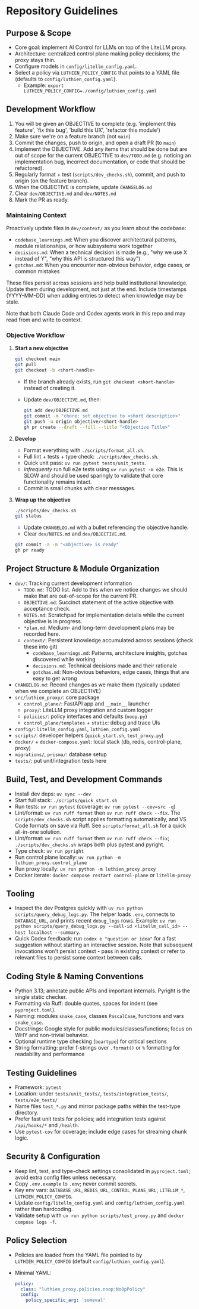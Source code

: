 # Repository Guidelines

## Purpose & Scope

- Core goal: implement AI Control for LLMs on top of the LiteLLM proxy.
- Architecture: centralized control plane making policy decisions; the proxy stays thin.
- Configure models in `config/litellm_config.yaml`.
- Select a policy via `LUTHIEN_POLICY_CONFIG` that points to a YAML file (defaults to `config/luthien_config.yaml`).
  - Example: `export LUTHIEN_POLICY_CONFIG=./config/luthien_config.yaml`

## Development Workflow

1. You will be given an OBJECTIVE to complete (e.g. 'implement this feature', 'fix this bug', 'build this UX', 'refactor this module')
2. Make sure we're on a feature branch (not `main`)
3. Commit the changes, push to origin, and open a draft PR (to `main`)
4. Implement the OBJECTIVE. Add any items that should be done but are out of scope for the current OBJECTIVE to `dev/TODO.md` (e.g. noticing an implementation bug, incorrect documentation, or code that should be refactored).
5. Regularly format + test (`scripts/dev_checks.sh`), commit, and push to origin (on the feature branch).
6. When the OBJECTIVE is complete, update `CHANGELOG.md`
7. Clear `dev/OBJECTIVE.md` and `dev/NOTES.md`
8. Mark the PR as ready.

### Maintaining Context

Proactively update files in `dev/context/` as you learn about the codebase:

- `codebase_learnings.md`: When you discover architectural patterns, module relationships, or how subsystems work together
- `decisions.md`: When a technical decision is made (e.g., "why we use X instead of Y", "why this API is structured this way")
- `gotchas.md`: When you encounter non-obvious behavior, edge cases, or common mistakes

These files persist across sessions and help build institutional knowledge. Update them during development, not just at the end. Include timestamps (YYYY-MM-DD) when adding entries to detect when knowledge may be stale.

Note that both Claude Code and Codex agents work in this repo and may read from and write to context.

### Objective Workflow

1. **Start a new objective**

   ```bash
   git checkout main
   git pull
   git checkout -b <short-handle>
   ```

   - If the branch already exists, run `git checkout <short-handle>` instead of creating it.
   - Update `dev/OBJECTIVE.md`, then:

     ```bash
     git add dev/OBJECTIVE.md
     git commit -m "chore: set objective to <short description>"
     git push -u origin objective/<short-handle>
     gh pr create --draft --fill --title "<Objective Title>"
     ```

2. **Develop**

   - Format everything with `./scripts/format_all.sh`.
   - Full lint + tests + type check: `./scripts/dev_checks.sh`.
   - Quick unit pass: `uv run pytest tests/unit_tests`.
   - *infrequenty* run full e2e tests using `uv run pytest -m e2e`. This is SLOW and should be used sparingly to validate that core functionality remains intact.
   - Commit in small chunks with clear messages.

3. **Wrap up the objective**

   ```bash
   ./scripts/dev_checks.sh
   git status
   ```

   - Update `CHANGELOG.md` with a bullet referencing the objective handle.
   - Clear `dev/NOTES.md` and `dev/OBJECTIVE.md`.

   ```bash
   git commit -a -m "<objective> is ready"
   gh pr ready
   ```

## Project Structure & Module Organization

- `dev/`: Tracking current development information
  - `TODO.md`: TODO list. Add to this when we notice changes we should make that are out-of-scope for the current PR.
  - `OBJECTIVE.md`: Succinct statement of the active objective with acceptance check.
  - `NOTES.md`: Scratchpad for implementation details while the current objective is in progress.
  - `*plan.md`: Medium- and long-term development plans may be recorded here.
  - `context/`: Persistent knowledge accumulated across sessions (check these into git)
    - `codebase_learnings.md`: Patterns, architecture insights, gotchas discovered while working
    - `decisions.md`: Technical decisions made and their rationale
    - `gotchas.md`: Non-obvious behaviors, edge cases, things that are easy to get wrong
- `CHANGELOG.md`: Record changes as we make them (typically updated when we complete an OBJECTIVE)
- `src/luthien_proxy/`: core package
  - `control_plane/`: FastAPI app and `__main__` launcher
  - `proxy/`: LiteLLM proxy integration and custom logger
  - `policies/`: policy interfaces and defaults (`noop.py`)
  - `control_plane/templates` + `static`: debug and trace UIs
- `config/`: `litellm_config.yaml`, `luthien_config.yaml`
- `scripts/`: developer helpers (`quick_start.sh`, `test_proxy.py`)
- `docker/` + `docker-compose.yaml`: local stack (db, redis, control-plane, proxy)
- `migrations/`, `prisma/`: database setup
- `tests/`: put unit/integration tests here

## Build, Test, and Development Commands

- Install dev deps: `uv sync --dev`
- Start full stack: `./scripts/quick_start.sh`
- Run tests: `uv run pytest` (coverage: `uv run pytest --cov=src -q`)
- Lint/format: `uv run ruff format` then `uv run ruff check --fix`. The `scripts/dev_checks.sh` script applies formatting automatically, and VS Code formats on save via Ruff. See `scripts/format_all.sh` for a quick all-in-one solution.
- Lint/format: `uv run ruff format` then `uv run ruff check --fix`; `./scripts/dev_checks.sh` wraps both plus pytest and pyright.
- Type check: `uv run pyright`
- Run control plane locally: `uv run python -m luthien_proxy.control_plane`
- Run proxy locally: `uv run python -m luthien_proxy.proxy`
- Docker iterate: `docker compose restart control-plane` or `litellm-proxy`

## Tooling

- Inspect the dev Postgres quickly with `uv run python scripts/query_debug_logs.py`. The helper loads `.env`, connects to `DATABASE_URL`, and prints recent `debug_logs` rows. Example: `uv run python scripts/query_debug_logs.py --call-id <litellm_call_id> --host localhost --summary`.
- Quick Codex feedback: run `codex e "question or idea"` for a fast suggestion without starting an interactive session. Note that subsequent invocations won't persist context - pass in existing context or refer to relevant files to persist some context between calls.

## Coding Style & Naming Conventions

- Python 3.13; annotate public APIs and important internals. Pyright is the single static checker.
- Formatting via Ruff: double quotes, spaces for indent (see `pyproject.toml`).
- Naming: modules `snake_case`, classes `PascalCase`, functions and vars `snake_case`.
- Docstrings: Google style for public modules/classes/functions; focus on WHY and non-trivial behavior.
- Optional runtime type checking (`beartype`) for critical sections
- String formatting: prefer f-strings over `.format()` or `%` formatting for readability and performance

## Testing Guidelines

- Framework: `pytest`
- Location: under `tests/unit_tests/`, `tests/integration_tests/`, `tests/e2e_tests/`
- Name files `test_*.py` and mirror package paths within the test-type directory.
- Prefer fast unit tests for policies; add integration tests against `/api/hooks/*` and `/health`.
- Use `pytest-cov` for coverage; include edge cases for streaming chunk logic.

## Security & Configuration

- Keep lint, test, and type-check settings consolidated in `pyproject.toml`; avoid extra config files unless necessary.
- Copy `.env.example` to `.env`; never commit secrets.
- Key env vars: `DATABASE_URL`, `REDIS_URL`, `CONTROL_PLANE_URL`, `LITELLM_*`, `LUTHIEN_POLICY_CONFIG`.
- Update `config/litellm_config.yaml` and `config/luthien_config.yaml` rather than hardcoding.
- Validate setup with `uv run python scripts/test_proxy.py` and `docker compose logs -f`.

## Policy Selection

- Policies are loaded from the YAML file pointed to by `LUTHIEN_POLICY_CONFIG` (default `config/luthien_config.yaml`).
- Minimal YAML:

  ```yaml
  policy:
    class: "luthien_proxy.policies.noop:NoOpPolicy"
    config:
      policy_specific_arg: 'someval'
  ```
